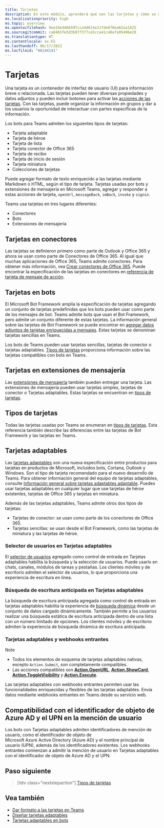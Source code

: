 ```yaml
---
title: Tarjetas
description: En este módulo, aprenderá qué son las tarjetas y cómo se usan en bots, conectores y extensiones de mensaje.
ms.localizationpriority: high
ms.topic: overview
ms.openlocfilehash: 9ee24e4d66597cca4d614e21fde070ea65aa1825
ms.sourcegitcommit: ca84b5fe5d3b97f377ce5cca41c48afa95496e28
ms.translationtype: HT
ms.contentlocale: es-ES
ms.lasthandoff: 06/17/2022
ms.locfileid: "66144141"
---
```

# <a name="cards"></a>Tarjetas

Una tarjeta es un contenedor de interfaz de usuario (UI) para información breve o relacionada. Las tarjetas pueden tener diversas propiedades y datos adjuntos y pueden incluir botones para activar las [acciones de las tarjetas](~/task-modules-and-cards/cards/cards-actions.md). Con las tarjetas, puede organizar la información en grupos y dar a los usuarios la oportunidad de interactuar con partes específicas de la información.

Los bots para Teams admiten los siguientes tipos de tarjetas:

* Tarjeta adaptable
* Tarjeta de héroe
* Tarjeta de lista
* Tarjeta conector de Office 365
* Tarjeta de recibo
* Tarjeta de inicio de sesión
* Tarjeta miniatura
* Colecciones de tarjetas

Puede agregar formato de texto enriquecido a las tarjetas mediante Markdown o HTML, según el tipo de tarjeta. Tarjetas usadas por bots y extensiones de mensajería en Microsoft Teams, agregar y responder a estas acciones de tarjeta, `openUrl`, `messageBack`, `imBack`, `invoke` y `signin`.

Teams usa tarjetas en tres lugares diferentes:

* Conectores
* Bots
* Extensiones de mensajería

## <a name="cards-in-connectors"></a>Tarjetas en conectores

Las tarjetas se definieron primero como parte de Outlook y Office 365 y ahora se usan como parte de Conectores de Office 365. Al igual que muchas aplicaciones de Office 365, Teams admite conectores. Para obtener más información, vea [Crear conectores de Office 365](../webhooks-and-connectors/how-to/connectors-creating.md). Puede encontrar la especificación de las tarjetas en conectores en [referencia de tarjeta de mensaje de acción](/outlook/actionable-messages/card-reference).

## <a name="cards-in-bots"></a>Tarjetas en bots

El Microsoft Bot Framework amplía la especificación de tarjetas agregando un conjunto de tarjetas predefinidas que los bots pueden usar como parte de los mensajes de bot. Teams admite bots que usan el Bot Framework, pero admite un conjunto diferente de estas tarjetas. La información general sobre las tarjetas de Bot Framework se puede encontrar en [agregar datos adjuntos de tarjetas enriquecidas a mensajes](/bot-framework/nodejs/bot-builder-nodejs-send-rich-cards). Estas tarjetas se denominan tarjetas sencillas en Teams.

Los bots de Teams pueden usar tarjetas sencillas, tarjetas de conector o tarjetas adaptables. [Tipos de tarjetas](~/task-modules-and-cards/cards/cards-reference.md) proporciona información sobre las tarjetas compatibles con bots en Teams.

## <a name="cards-in-message-extensions"></a>Tarjetas en extensiones de mensajería

Las [extensiones de mensajería](~/messaging-extensions/what-are-messaging-extensions.md) también pueden entregar una tarjeta. Las extensiones de mensajería pueden usar tarjetas simples, tarjetas de conector o Tarjetas adaptables. Estas tarjetas se encuentran en [tipos de tarjetas](~/task-modules-and-cards/cards/cards-reference.md).

## <a name="types-of-cards"></a>Tipos de tarjetas

Todas las tarjetas usadas por Teams se enumeran en [tipos de tarjetas](~/task-modules-and-cards/cards/cards-reference.md). Esta referencia también describe las diferencias entre las tarjetas de Bot Framework y las tarjetas en Teams.

## <a name="adaptive-cards"></a>Tarjetas adaptables

Las [tarjetas adaptables](~/task-modules-and-cards/cards/cards-reference.md#adaptive-card) son una nueva especificación entre productos para tarjetas en productos de Microsoft, incluidos bots, Cortana, Outlook y Windows. Son el tipo de tarjeta recomendado para el nuevo desarrollo de Teams. Para obtener información general del equipo de tarjetas adaptables, consulte [Información general sobre tarjetas adaptables adaptable](/adaptive-cards). Puedes usar tarjetas adaptables en cualquier lugar que use tarjetas de héroe existentes, tarjetas de Office 365 y tarjetas en miniatura.

Además de las tarjetas adaptables, Teams admite otros dos tipos de tarjetas:

* Tarjetas de conector: se usan como parte de los conectores de Office 365.
* Tarjetas sencillas: se usan desde el Bot Framework, como las tarjetas de miniatura y las tarjetas de héroe.

### <a name="people-picker-in-adaptive-cards"></a>Selector de usuarios en Tarjetas adaptables

El [selector de usuarios](cards/people-picker.md#people-picker-in-adaptive-cards) agregado como control de entrada en Tarjetas adaptables habilita la búsqueda y la selección de usuarios. Puede usarlo en chats, canales, módulos de tareas y pestañas. Los clientes móviles y de escritorio admiten el selector de usuarios, lo que proporciona una experiencia de escritura en línea.

### <a name="type-ahead-search-in-adaptive-cards"></a>Búsqueda de escritura anticipada en Tarjetas adaptables  

La búsqueda de escritura anticipada agregada como control de entrada en tarjetas adaptables habilita la experiencia de [búsqueda dinámica](~/task-modules-and-cards/cards/dynamic-search.md) desde un conjunto de datos cargado dinámicamente. También permite a los usuarios realizar una búsqueda estática de escritura anticipada dentro de una lista con un número limitado de opciones. Los clientes móviles y de escritorio admiten la experiencia de búsqueda dinámica de escritura anticipada.

### <a name="adaptive-cards-and-incoming-webhooks"></a>Tarjetas adaptables y webhooks entrantes

> [!NOTE]
>
> * Todos los elementos de esquema de tarjetas adaptables nativas, excepto `Action.Submit`, son completamente compatibles.
> * Las acciones compatibles son [**Action.OpenURL**](https://adaptivecards.io/explorer/Action.OpenUrl.html), [**Action.ShowCard**](https://adaptivecards.io/explorer/Action.ShowCard.html), [**Action.ToggleVisibility**](https://adaptivecards.io/explorer/Action.ToggleVisibility.html) y [**Action.Execute**](/adaptive-cards/authoring-cards/universal-action-model#actionexecute).

Las tarjetas adaptables con webhooks entrantes permiten usar las funcionalidades enriquecidas y flexibles de las tarjetas adaptables. Envía datos mediante webhooks entrantes en Teams desde su servicio web.

## <a name="support-for-azure-ad-object-id-and-upn-in-user-mention"></a>Compatibilidad con el identificador de objeto de Azure AD y el UPN en la mención de usuario

Los bots con Tarjetas adaptables admiten identificadores de mención de usuario, como el identificador de objeto de Microsoft Azure Active Directory (Azure AD) y el nombre principal de usuario (UPN), además de los identificadores existentes. Los webhooks entrantes comienzan a admitir la mención de usuario en Tarjetas adaptables con el identificador de objeto de Azure AD y el UPN.

## <a name="next-step"></a>Paso siguiente

> [!div class="nextstepaction"]
> [Tipos de tarjetas](~/task-modules-and-cards/cards/cards-reference.md)

## <a name="see-also"></a>Vea también

* [Dar formato a las tarjetas en Teams](~/task-modules-and-cards/cards/cards-format.md)
* [Diseñar tarjetas adaptables](~/task-modules-and-cards/cards/design-effective-cards.md)
* [Tarjetas adaptables en bots](../bots/how-to/conversations/conversation-messages.md#adaptive-cards)
